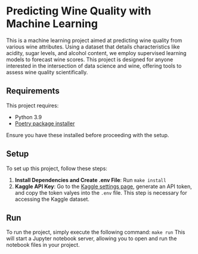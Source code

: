 # Predicting Wine Quality with Machine Learning

This is a machine learning project aimed at predicting wine quality from various wine attributes. Using a dataset that details characteristics like acidity, sugar levels, and alcohol content, we employ supervised learning models to forecast wine scores. This project is designed for anyone interested in the intersection of data science and wine, offering tools to assess wine quality scientifically.

## Requirements

This project requires:
- Python 3.9
- [Poetry package installer](https://python-poetry.org/docs/#installation)

Ensure you have these installed before proceeding with the setup.

## Setup

To set up this project, follow these steps:

1. **Install Dependencies and Create .env File**: Run `make install`
2. **Kaggle API Key**: Go to the [Kaggle settings page](https://www.kaggle.com/settings), generate an API token, and copy the token valyes into the `.env` file. This step is necessary for accessing the Kaggle dataset.

## Run

To run the project, simply execute the following command: `make run`
This will start a Jupyter notebook server, allowing you to open and run the notebook files in your project.